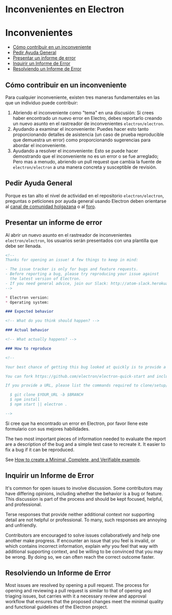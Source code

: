 # Inconvenientes en Electron

# Inconvenientes

* [Cómo contribuir en un inconveniente](#how-to-contribute-in-issues)
* [Pedir Ayuda General](#asking-for-general-help)
* [Presentar un informe de error](#submitting-a-bug-report)
* [Inquirir un Informe de Error](#triaging-a-bug-report)
* [Resolviendo un Informe de Error](#resolving-a-bug-report)

## Cómo contribuir en un inconveniente

Para cualquier inconveniente, existen tres maneras fundamentales en las que un individuo puede contribuir:

1. Abriendo el inconveniente como "tema" en una discusión: Si crees haber encontrado un nuevo error en Electro, debes reportarlo creando un nuevo asunto en el rastreador de inconvenientes `electron/electron`.
2. Ayudando a examinar el inconveniente: Puedes hacer esto tanto proporcionando detalles de asistencia (un caso de prueba reproducible que demuestra un error) como proporcionando sugerencias para abordar el inconveniente.
3. Ayudando a resolver el inconveniente: Esto se puede hacer demostrando que el inconveniente no es un error o se fue arreglado; Pero mas a menudo, abriendo un pull request que cambia la fuente de `electron/electron` a una manera concreta y susceptible de revisión.

## Pedir Ayuda General

Porque es tan alto el nivel de actividad en el repositorio `electron/electron`, preguntas o peticiones por ayuda general usando Electron deben orientarse al [canal de comunidad holgazana](https://atomio.slack.com) o al [foro](https://discuss.atom.io/c/electron).

## Presentar un informe de error

Al abrir un nuevo asunto en el rastreador de inconvenientes `electron/electron`, los usuarios serán presentados con una plantilla que debe ser llenada.

```markdown
<!--
Thanks for opening an issue! A few things to keep in mind:

- The issue tracker is only for bugs and feature requests.
- Before reporting a bug, please try reproducing your issue against
  the latest version of Electron.
- If you need general advice, join our Slack: http://atom-slack.herokuapp.com
-->

* Electron version:
* Operating system:

### Expected behavior

<!-- What do you think should happen? -->

### Actual behavior

<!-- What actually happens? -->

### How to reproduce

<!--

Your best chance of getting this bug looked at quickly is to provide a REPOSITORY that can be cloned and run.

You can fork https://github.com/electron/electron-quick-start and include a link to the branch with your changes.

If you provide a URL, please list the commands required to clone/setup/run your repo e.g.

  $ git clone $YOUR_URL -b $BRANCH
  $ npm install
  $ npm start || electron .

-->
```

Si cree que ha encontrado un error en Electron, por favor llene este formulario con sus mejores habilidades.

The two most important pieces of information needed to evaluate the report are a description of the bug and a simple test case to recreate it. It easier to fix a bug if it can be reproduced.

See [How to create a Minimal, Complete, and Verifiable example](https://stackoverflow.com/help/mcve).

## Inquirir un Informe de Error

It's common for open issues to involve discussion. Some contributors may have differing opinions, including whether the behavior is a bug or feature. This discussion is part of the process and should be kept focused, helpful, and professional.

Terse responses that provide neither additional context nor supporting detail are not helpful or professional. To many, such responses are annoying and unfriendly.

Contributors are encouraged to solve issues collaboratively and help one another make progress. If encounter an issue that you feel is invalid, or which contains incorrect information, explain *why* you feel that way with additional supporting context, and be willing to be convinced that you may be wrong. By doing so, we can often reach the correct outcome faster.

## Resolviendo un Informe de Error

Most issues are resolved by opening a pull request. The process for opening and reviewing a pull request is similar to that of opening and triaging issues, but carries with it a necessary review and approval workflow that ensures that the proposed changes meet the minimal quality and functional guidelines of the Electron project.